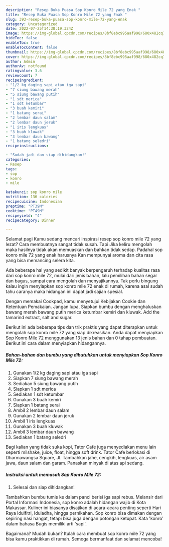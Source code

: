 ```yaml
---
description: "Resep Buka Puasa Sop Konro Mile 72 yang Enak "
title: "Resep Buka Puasa Sop Konro Mile 72 yang Enak "
slug: 393-resep-buka-puasa-sop-konro-mile-72-yang-enak
category: Uncategorized
date: 2022-07-25T14:38:19.324Z
image: https://img-global.cpcdn.com/recipes/8bf8ebc995aaf998/680x482cq70/sop-konro-mile-72-foto-resep-utama.jpg
hideToc: false
enableToc: true
enableTocContent: false
thumbnail: https://img-global.cpcdn.com/recipes/8bf8ebc995aaf998/680x482cq70/sop-konro-mile-72-foto-resep-utama.jpg
cover: https://img-global.cpcdn.com/recipes/8bf8ebc995aaf998/680x482cq70/sop-konro-mile-72-foto-resep-utama.jpg
author: Admin
authorAv: notfound
ratingvalue: 3.6
reviewcount: 7
recipeingredient:
- "1/2 kg daging sapi atau iga sapi"
- "7 siung bawang merah"
- "5 siung bawang putih"
- "1 sdt merica"
- "1 sdt ketumbar"
- "3 buah kemiri"
- "1 batang serai"
- "2 lembar daun salam"
- "2 lembar daun jeruk"
- "1 iris lengkuas"
- "3 buah kluwak"
- "3 lembar daun bawang"
- "1 batang seledri"
recipeinstructions:

- "Sudah jadi dan siap dihidangkan!"
categories:
- Resep
tags:
- sop
- konro
- mile

katakunci: sop konro mile 
nutrition: 136 calories
recipecuisine: Indonesian
preptime: "PT39M"
cooktime: "PT49M"
recipeyield: "4"
recipecategory: Dinner

---
```



Selamat pagi Kamu sedang mencari inspirasi resep sop konro mile 72 yang lezat? Cara membuatnya sangat tidak susah. Tapi Jika keliru mengolah maka hasilnya tidak akan memuaskan dan bahkan tidak sedap. Padahal sop konro mile 72 yang enak harusnya Kan mempunyai aroma dan cita rasa yang bisa memancing selera kita.


Ada beberapa hal yang sedikit banyak berpengaruh terhadap kualitas rasa dari sop konro mile 72, mulai dari jenis bahan, lalu pemilihan bahan segar dan bagus, sampai cara mengolah dan menyajikannya. Tak perlu bingung kalau ingin menyiapkan sop konro mile 72 enak di rumah, karena asal sudah tahu caranya maka hidangan ini dapat jadi sajian spesial.

Dengan memakai Cookpad, kamu menyetujui Kebijakan Cookie dan Ketentuan Pemakaian. Jangan lupa, Siapkan bumbu dengan menghaluskan bawang merah bawang putih merica ketumbar kemiri dan kluwak. Add the tamarind extract, salt and sugar.


Berikut ini ada beberapa tips dan trik praktis yang dapat diterapkan untuk mengolah sop konro mile 72 yang siap dikreasikan. Anda dapat menyiapkan Sop Konro Mile 72 menggunakan 13 jenis bahan dan 0 tahap pembuatan. Berikut ini cara dalam menyiapkan hidangannya.

<!--inarticleads1-->

##### Bahan-bahan dan bumbu yang dibutuhkan untuk menyiapkan Sop Konro Mile 72:

1. Gunakan 1/2 kg daging sapi atau iga sapi
1. Siapkan 7 siung bawang merah
1. Sediakan 5 siung bawang putih
1. Siapkan 1 sdt merica
1. Sediakan 1 sdt ketumbar
1. Gunakan 3 buah kemiri
1. Siapkan 1 batang serai
1. Ambil 2 lembar daun salam
1. Gunakan 2 lembar daun jeruk
1. Ambil 1 iris lengkuas
1. Gunakan 3 buah kluwak
1. Ambil 3 lembar daun bawang
1. Sediakan 1 batang seledri


Bagi kalian yang tidak suka kopi, Tator Cafe juga menyediakan menu lain seperti milshake, juice, float, hingga soft drink. Tator Cafe berlokasi di Dharmawangsa Square, Jl. Tambahkan jahe, cengkih, lengkuas, air asam jawa, daun salam dan garam. Panaskan minyak di atas api sedang. 

<!--inarticleads2-->

##### Instruksi untuk memasak Sop Konro Mile 72:


1. Selesai dan siap dihidangkan!

Tambahkan bumbu tumis ke dalam panci berisi iga sapi rebus. Melansir dari Portal Informasi Indonesia, sop konro adalah hidangan wajib di Kota Makassar. Kuliner ini biasanya disajikan di acara-acara penting seperti Hari Raya Idulfitri, Iduladha, hingga pernikahan. Sop konro bisa dimakan dengan sepiring nasi hangat, tetapi bisa juga dengan potongan ketupat. Kata &#39;konro&#39; dalam bahasa Bugis memiliki arti &#39;sapi&#39;. 

Bagaimana? Mudah bukan? Itulah cara membuat sop konro mile 72 yang bisa kamu praktikkan di rumah. Semoga bermanfaat dan selamat mencoba!
